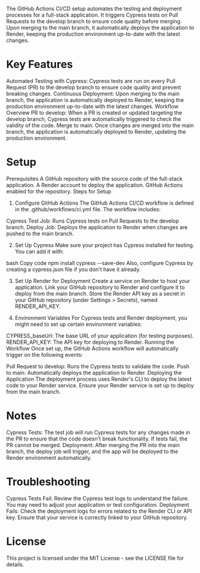 
The GitHub Actions CI/CD setup automates the testing and deployment processes for a full-stack application. It triggers Cypress tests on Pull Requests to the develop branch to ensure code quality before merging. Upon merging to the main branch, it automatically deploys the application to Render, keeping the production environment up-to-date with the latest changes.

# Key Features
Automated Testing with Cypress: Cypress tests are run on every Pull Request (PR) to the develop branch to ensure code quality and prevent breaking changes.
Continuous Deployment: Upon merging to the main branch, the application is automatically deployed to Render, keeping the production environment up-to-date with the latest changes.
Workflow Overview
PR to develop: When a PR is created or updated targeting the develop branch, Cypress tests are automatically triggered to check the validity of the code.
Merge to main: Once changes are merged into the main branch, the application is automatically deployed to Render, updating the production environment.
# Setup
Prerequisites
A GitHub repository with the source code of the full-stack application.
A Render account to deploy the application.
GitHub Actions enabled for the repository.
Steps for Setup
1. Configure GitHub Actions
The GitHub Actions CI/CD workflow is defined in the .github/workflows/ci.yml file. The workflow includes:

Cypress Test Job: Runs Cypress tests on Pull Requests to the develop branch.
Deploy Job: Deploys the application to Render when changes are pushed to the main branch.

2. Set Up Cypress
Make sure your project has Cypress installed for testing. You can add it with:

bash
Copy code
npm install cypress --save-dev
Also, configure Cypress by creating a cypress.json file if you don't have it already.

3. Set Up Render for Deployment
Create a service on Render to host your application.
Link your GitHub repository to Render and configure it to deploy from the main branch.
Store the Render API key as a secret in your GitHub repository (under Settings > Secrets), named RENDER_API_KEY.

4. Environment Variables
For Cypress tests and Render deployment, you might need to set up certain environment variables:

CYPRESS_baseUrl: The base URL of your application (for testing purposes).
RENDER_API_KEY: The API key for deploying to Render.
Running the Workflow
Once set up, the GitHub Actions workflow will automatically trigger on the following events:

Pull Request to develop: Runs the Cypress tests to validate the code.
Push to main: Automatically deploys the application to Render.
Deploying the Application
The deployment process uses Render's CLI to deploy the latest code to your Render service. Ensure your Render service is set up to deploy from the main branch.

# Notes
Cypress Tests: The test job will run Cypress tests for any changes made in the PR to ensure that the code doesn't break functionality. If tests fail, the PR cannot be merged.
Deployment: After merging the PR into the main branch, the deploy job will trigger, and the app will be deployed to the Render environment automatically.
# Troubleshooting
Cypress Tests Fail: Review the Cypress test logs to understand the failure. You may need to adjust your application or test configuration.
Deployment Fails: Check the deployment logs for errors related to the Render CLI or API key. Ensure that your service is correctly linked to your GitHub repository.
# License
This project is licensed under the MIT License - see the LICENSE file for details.